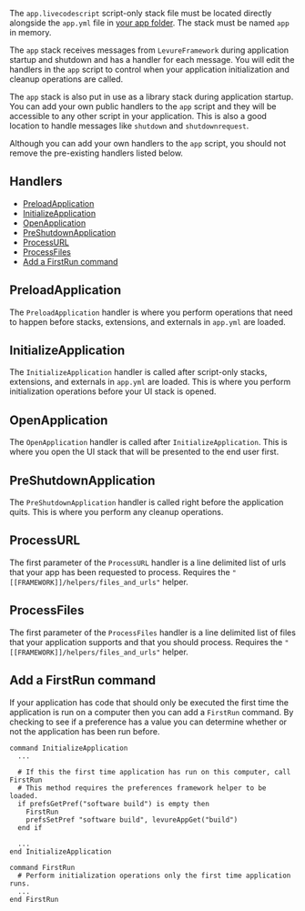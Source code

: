 The `app.livecodescript` script-only stack file must be located directly alongside the `app.yml` file in [your app folder](Your-App-Folder). The stack must be named `app` in memory.

The `app` stack receives messages from `LevureFramework` during application startup and shutdown and has a handler for each message. You will edit the handlers in the `app` script to control when your application initialization and cleanup operations are called.

The `app` stack is also put in use as a library stack during application startup. You can add your own public handlers to the `app` script and they will be accessible to any other script in your application. This is also a good location to handle messages like `shutdown` and `shutdownrequest`.

Although you can add your own handlers to the `app` script, you should not remove the pre-existing handlers listed below.

## Handlers

* [PreloadApplication](#preloadapplication)
* [InitializeApplication](#initializeapplication)
* [OpenApplication](#openapplication)
* [PreShutdownApplication](#preshutdownapplication)
* [ProcessURL](#processurl)
* [ProcessFiles](#processfiles)
* [Add a FirstRun command](#add-a-firstrun-command)

## PreloadApplication

The `PreloadApplication` handler is where you perform operations that need to happen before stacks, extensions, and externals in `app.yml` are loaded.

## InitializeApplication

The `InitializeApplication` handler is called after script-only stacks, extensions, and externals in `app.yml` are loaded. This is where you perform initialization operations before your UI stack is opened.

## OpenApplication

The `OpenApplication` handler is called after `InitializeApplication`. This is where you open the UI stack that will be presented to the end user first.

## PreShutdownApplication

The `PreShutdownApplication` handler is called right before the application quits. This is where you perform any cleanup operations.

## ProcessURL

The first parameter of the `ProcessURL` handler is a line delimited list of urls that your app has been requested to process. Requires the `"[[FRAMEWORK]]/helpers/files_and_urls"` helper.

## ProcessFiles

The first parameter of the `ProcessFiles` handler is a line delimited list of files that your application supports and that you should process. Requires the `"[[FRAMEWORK]]/helpers/files_and_urls"` helper.

## Add a FirstRun command

If your application has code that should only be executed the first time the application is run on a computer then you can add a `FirstRun` command. By checking to see if a preference has a value you can determine whether or not the application has been run before.

```
command InitializeApplication
  ...

  # If this the first time application has run on this computer, call FirstRun
  # This method requires the preferences framework helper to be loaded.
  if prefsGetPref("software build") is empty then
    FirstRun
    prefsSetPref "software build", levureAppGet("build")
  end if

  ...
end InitializeApplication

command FirstRun
  # Perform initialization operations only the first time application runs.
  ...
end FirstRun
```
